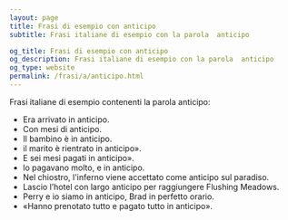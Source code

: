 ```yaml
---
layout: page
title: Frasi di esempio con anticipo 
subtitle: Frasi italiane di esempio con la parola  anticipo

og_title: Frasi di esempio con anticipo 
og_description: Frasi italiane di esempio con la parola  anticipo
og_type: website
permalink: /frasi/a/anticipo.html
---
```


Frasi italiane di esempio contenenti la parola anticipo:


- Era arrivato in anticipo.
- Con mesi di anticipo.
- Il bambino è in anticipo.
- il marito è rientrato in anticipo».
- E sei mesi pagati in anticipo».
- lo pagavano molto, e in anticipo.
- Nel chiostro, l'inferno viene accettato come anticipo sul paradiso.
- Lascio l’hotel con largo anticipo per raggiungere Flushing Meadows.
- Perry e io siamo in anticipo, Brad in perfetto orario.
- «Hanno prenotato tutto e pagato tutto in anticipo».
